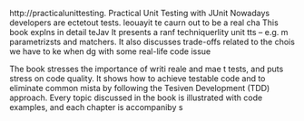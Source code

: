 
http://practicalunittesting.
Practical Unit Testing with JUnit 
Nowadays developers are ectetout tests. leouayit te caurn out to be a real cha
This book explns in detail teJav
It presents a ranf techniquerlity unit tts – e.g. m parametrizsts and matchers. It also discusses trade-offs related to the chois we have to ke when dg with some real-life code issue

The book stresses the importance of writi reale and mae t tests, and puts  stress on code quality. It shows how to achieve testable code and to eliminate common mista by following the Tesiven Development (TDD) approach. Every topic discussed in the book is illustrated with code examples, and each chapter is accompaniby s













